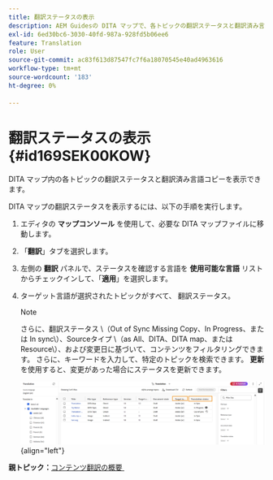 ```yaml
---
title: 翻訳ステータスの表示
description: AEM Guidesの DITA マップで、各トピックの翻訳ステータスと翻訳済み言語コピーを表示する方法を説明します。
exl-id: 6ed30bc6-3030-40fd-987a-928fd5b06ee6
feature: Translation
role: User
source-git-commit: ac83f613d87547fc7f6a18070545e40ad4963616
workflow-type: tm+mt
source-wordcount: '183'
ht-degree: 0%

---
```


# 翻訳ステータスの表示 {#id169SEK00KOW}

DITA マップ内の各トピックの翻訳ステータスと翻訳済み言語コピーを表示できます。

DITA マップの翻訳ステータスを表示するには、以下の手順を実行します。

1. エディタの **マップコンソール** を使用して、必要な DITA マップファイルに移動します。
1. 「**翻訳**」タブを選択します。
1. 左側の **翻訳** パネルで、ステータスを確認する言語を **使用可能な言語** リストからチェックインして、「**適用**」を選択します。
1. ターゲット言語が選択されたトピックがすべて、   翻訳ステータス。

   >[!NOTE]
   >
   > さらに、翻訳ステータス \（Out of Sync Missing Copy、In Progress、または In sync\）、Sourceタイプ \（as All、DITA、DITA map、または Resource\）、および変更日に基づいて、コンテンツをフィルタリングできます。 さらに、キーワードを入力して、特定のトピックを検索できます。 **更新** を使用すると、変更があった場合にステータスを更新できます。

   ![](images/translation-status-new.png){align="left"}

**親トピック：**&#x200B;[&#x200B; コンテンツ翻訳の概要 &#x200B;](translation.md)
